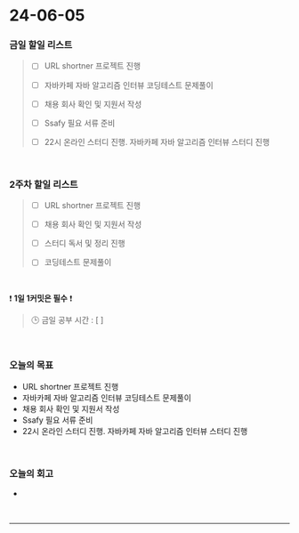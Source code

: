 # 24-06-05
### 금일 할일 리스트
> - [ ]  URL shortner 프로젝트 진행
>
> - [ ]  자바카페 자바 알고리즘 인터뷰 코딩테스트 문제풀이
>
> - [ ]  채용 회사 확인 및 지원서 작성
>
> - [ ]  Ssafy 필요 서류 준비
>
> - [ ]  22시 온라인 스터디 진행. 자바카페 자바 알고리즘 인터뷰 스터디 진행

<br/>

### 2주차 할일 리스트  
> - [ ]  URL shortner 프로젝트 진행
>
> - [ ]  채용 회사 확인 및 지원서 작성
>
> - [ ]  스터디 독서 및 정리 진행
>
> - [ ]  코딩테스트 문제풀이

<br/>

❗ **1일 1커밋은 필수** ❗
> 🕒 금일 공부 시간 : [  ]

<br/>

### 오늘의 목표
- URL shortner 프로젝트 진행
- 자바카페 자바 알고리즘 인터뷰 코딩테스트 문제풀이
- 채용 회사 확인 및 지원서 작성
- Ssafy 필요 서류 준비
- 22시 온라인 스터디 진행. 자바카페 자바 알고리즘 인터뷰 스터디 진행


<br>

### 오늘의 회고
- 


<br/>

------------  
